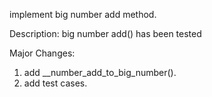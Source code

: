implement big number add method.

Description:
big number add() has been tested

Major Changes:
1. add __number_add_to_big_number().
2. add test cases.
